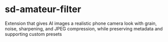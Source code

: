 # sd-amateur-filter
 Extension that gives AI images a realistic phone camera look with grain, noise, sharpening, and JPEG compression, while preserving metadata and supporting custom presets
